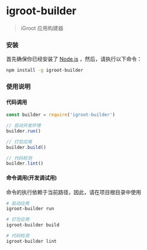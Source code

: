 # igroot-builder
> iGroot 应用构建器
### 安装
首先确保你已经安装了 [Node.js](http://nodejs.org/) ，然后，请执行以下命令：
``` bash
npm install -g igroot-builder
```
### 使用说明
#### 代码调用
``` javascript
const builder = require('igroot-builder')

// 启动开发环境
builder.run()

// 打包应用
builder.build()

// 代码检测
builder.lint()
```
#### 命令调用(开发调试用)
命令的执行依赖于当前路径，因此，请在项目根目录中使用
``` bash
# 启动应用
igroot-builder run

# 打包应用
igroot-builder build

# 代码检测
igroot-builder lint
```